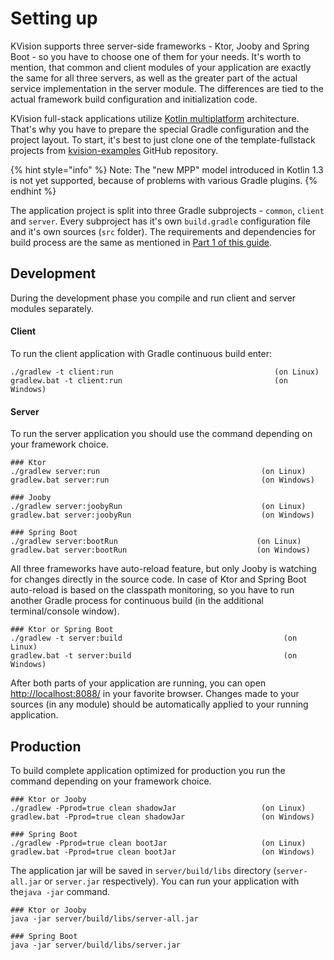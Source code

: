 # Setting up

KVision supports three server-side frameworks - Ktor, Jooby and Spring Boot - so you have to choose one of them for your needs. It's worth to mention, that common and client modules of your application are exactly the same for all three servers, as well as the greater part of the actual service implementation in the server module. The differences are tied to the actual framework build configuration and initialization code.

KVision full-stack applications utilize [Kotlin multiplatform](https://kotlinlang.org/docs/reference/multiplatform.html) architecture. That's why you have to prepare the special Gradle configuration and the project layout. To start, it's best to just clone one of the template-fullstack projects from [kvision-examples](https://github.com/rjaros/kvision-examples) GitHub repository.

{% hint style="info" %}
Note: The "new MPP" model introduced in Kotlin 1.3 is not yet supported, because of problems with various Gradle plugins.
{% endhint %}

The application project is split into three Gradle subprojects - `common`, `client` and `server`. Every subproject has it's own `build.gradle` configuration file and it's own sources \(`src` folder\). The requirements and dependencies for build process are the same as mentioned in [Part 1 of this guide](../part-1-fundamentals/setting-up.md).

## Development

During the development phase you compile and run client and server modules separately.

#### Client

To run the client application with Gradle continuous build enter:

```text
./gradlew -t client:run                                    (on Linux)
gradlew.bat -t client:run                                  (on Windows)
```

#### Server

To run the server application you should use the command depending on your framework choice.

```text
### Ktor
./gradlew server:run                                    (on Linux)
gradlew.bat server:run                                  (on Windows)

### Jooby
./gradlew server:joobyRun                               (on Linux)
gradlew.bat server:joobyRun                             (on Windows)

### Spring Boot
./gradlew server:bootRun                               (on Linux)
gradlew.bat server:bootRun                             (on Windows)
```

All three frameworks have auto-reload feature, but only Jooby is watching for changes directly in the source code. In case of Ktor and Spring Boot auto-reload is based on the classpath monitoring, so you have to run another Gradle process for continuous build \(in the additional terminal/console window\).

```text
### Ktor or Spring Boot
./gradlew -t server:build                                    (on Linux)
gradlew.bat -t server:build                                  (on Windows)
```

After both parts of your application are running, you can open [http://localhost:8088/](http://localhost:8088/) in your favorite browser. Changes made to your sources \(in any module\) should be automatically applied to your running application. 

## Production

To build complete application optimized for production you run the command depending on your framework choice.

```text
### Ktor or Jooby
./gradlew -Pprod=true clean shadowJar                   (on Linux)
gradlew.bat -Pprod=true clean shadowJar                 (on Windows)

### Spring Boot
./gradlew -Pprod=true clean bootJar                     (on Linux)
gradlew.bat -Pprod=true clean bootJar                   (on Windows)
```

The application jar will be saved in `server/build/libs` directory \(`server-all.jar` or `server.jar` respectively\). You can run your application with  the`java -jar` command.

```text
### Ktor or Jooby
java -jar server/build/libs/server-all.jar

### Spring Boot
java -jar server/build/libs/server.jar
```


